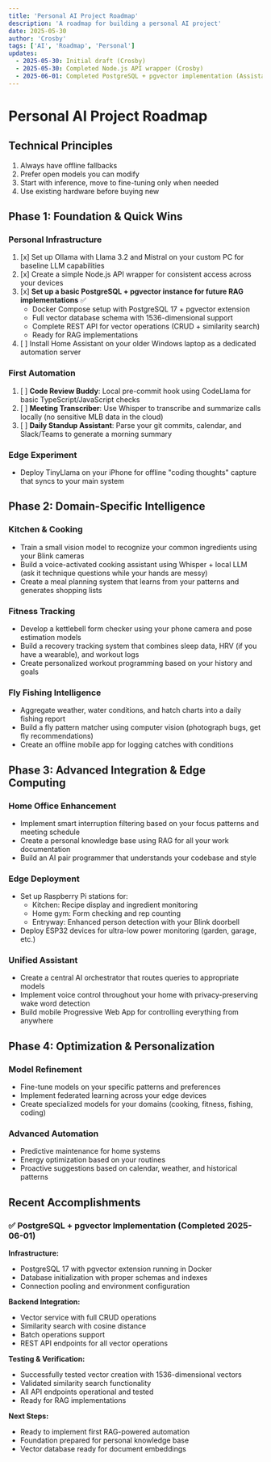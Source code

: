 ```yaml
---
title: 'Personal AI Project Roadmap'
description: 'A roadmap for building a personal AI project'
date: 2025-05-30
author: 'Crosby'
tags: ['AI', 'Roadmap', 'Personal']
updates:
  - 2025-05-30: Initial draft (Crosby)
  - 2025-05-30: Completed Node.js API wrapper (Crosby)
  - 2025-06-01: Completed PostgreSQL + pgvector implementation (Assistant)
---
```


# Personal AI Project Roadmap

## Technical Principles

1. Always have offline fallbacks
2. Prefer open models you can modify
3. Start with inference, move to fine-tuning only when needed
4. Use existing hardware before buying new

## Phase 1: Foundation & Quick Wins

### Personal Infrastructure

1. [x] Set up Ollama with Llama 3.2 and Mistral on your custom PC for baseline LLM capabilities
2. [x] Create a simple Node.js API wrapper for consistent access across your devices
3. [x] **Set up a basic PostgreSQL + pgvector instance for future RAG implementations** ✅
   - Docker Compose setup with PostgreSQL 17 + pgvector extension
   - Full vector database schema with 1536-dimensional support
   - Complete REST API for vector operations (CRUD + similarity search)
   - Ready for RAG implementations
4. [ ] Install Home Assistant on your older Windows laptop as a dedicated automation server

### First Automation

1. [ ] **Code Review Buddy**: Local pre-commit hook using CodeLlama for basic TypeScript/JavaScript checks
2. [ ] **Meeting Transcriber**: Use Whisper to transcribe and summarize calls locally (no sensitive MLB data in the cloud)
3. [ ] **Daily Standup Assistant**: Parse your git commits, calendar, and Slack/Teams to generate a morning summary

### Edge Experiment

- Deploy TinyLlama on your iPhone for offline "coding thoughts" capture that syncs to your main system

## Phase 2: Domain-Specific Intelligence

### Kitchen & Cooking

- Train a small vision model to recognize your common ingredients using your Blink cameras
- Build a voice-activated cooking assistant using Whisper + local LLM (ask it technique questions while your hands are messy)
- Create a meal planning system that learns from your patterns and generates shopping lists

### Fitness Tracking

- Develop a kettlebell form checker using your phone camera and pose estimation models
- Build a recovery tracking system that combines sleep data, HRV (if you have a wearable), and workout logs
- Create personalized workout programming based on your history and goals

### Fly Fishing Intelligence

- Aggregate weather, water conditions, and hatch charts into a daily fishing report
- Build a fly pattern matcher using computer vision (photograph bugs, get fly recommendations)
- Create an offline mobile app for logging catches with conditions

## Phase 3: Advanced Integration & Edge Computing

### Home Office Enhancement

- Implement smart interruption filtering based on your focus patterns and meeting schedule
- Create a personal knowledge base using RAG for all your work documentation
- Build an AI pair programmer that understands your codebase and style

### Edge Deployment

- Set up Raspberry Pi stations for:
  - Kitchen: Recipe display and ingredient monitoring
  - Home gym: Form checking and rep counting
  - Entryway: Enhanced person detection with your Blink doorbell
- Deploy ESP32 devices for ultra-low power monitoring (garden, garage, etc.)

### Unified Assistant

- Create a central AI orchestrator that routes queries to appropriate models
- Implement voice control throughout your home with privacy-preserving wake word detection
- Build mobile Progressive Web App for controlling everything from anywhere

## Phase 4: Optimization & Personalization

### Model Refinement

- Fine-tune models on your specific patterns and preferences
- Implement federated learning across your edge devices
- Create specialized models for your domains (cooking, fitness, fishing, coding)

### Advanced Automation

- Predictive maintenance for home systems
- Energy optimization based on your routines
- Proactive suggestions based on calendar, weather, and historical patterns

## Recent Accomplishments

### ✅ PostgreSQL + pgvector Implementation (Completed 2025-06-01)

**Infrastructure:**

- PostgreSQL 17 with pgvector extension running in Docker
- Database initialization with proper schemas and indexes
- Connection pooling and environment configuration

**Backend Integration:**

- Vector service with full CRUD operations
- Similarity search with cosine distance
- Batch operations support
- REST API endpoints for all vector operations

**Testing & Verification:**

- Successfully tested vector creation with 1536-dimensional vectors
- Validated similarity search functionality
- All API endpoints operational and tested
- Ready for RAG implementations

**Next Steps:**

- Ready to implement first RAG-powered automation
- Foundation prepared for personal knowledge base
- Vector database ready for document embeddings
